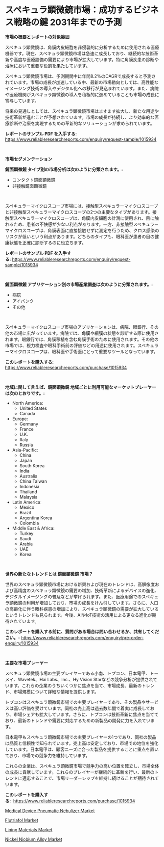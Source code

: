 <p><h1>スペキュラ顕微鏡市場：成功するビジネス戦略の鍵 2031年までの予測</h1></p><p><strong>市場の概要とレポートの対象範囲</strong></p>
<p><p>スペキュラ顕微鏡は、角膜内皮細胞を非侵襲的に分析するために使用される医療機器です。現在、スペキュラ顕微鏡市場は急速に成長しており、継続的な技術革新や高度な医療設備の需要により市場が拡大しています。特に角膜疾患の診断や治療において重要な役割を果たしています。</p><p>スペキュラ顕微鏡市場は、予測期間中に年間8.2%のCAGRで成長すると予測されています。市場の成長が加速している中、最新の市場動向としては、高性能なイメージング技術の導入やデジタル化への移行が見込まれています。また、病院や医療機関がスペキュラ顕微鏡の導入を積極的に進めていることも市場の成長に寄与しています。</p><p>将来の見通しとしては、スペキュラ顕微鏡市場はますます拡大し、新たな用途や技術革新が進むことが予想されています。市場の成長が持続し、より効率的な医療診断や治療を実現するための革新的なソリューションが求められています。</p></p>
<p><strong>レポートのサンプル PDF を入手する:</strong> <a href="https://www.reliableresearchreports.com/enquiry/request-sample/1015934">https://www.reliableresearchreports.com/enquiry/request-sample/1015934</a></p>
<p>&nbsp;</p>
<p><strong>市場セグメンテーション</strong></p>
<p><strong>鏡面顕微鏡 タイプ別の市場分析は次のように分類されます。:</strong></p>
<p><ul><li>コンタクト鏡面顕微鏡</li><li>非接触鏡面顕微鏡</li></ul></p>
<p>&nbsp;</p>
<p><p>スペキュラーマイクロスコープ市場には、接触型スペキュラーマイクロスコープと非接触型スペキュラーマイクロスコープの2つの主要なタイプがあります。接触型スペキュラーマイクロスコープは、角膜内皮細胞の計測に使用され、目に触れるため、患者の不快感が少ない利点があります。一方、非接触型スペキュラーマイクロスコープは、角膜表面に直接接触せずに測定を行うため、クロス感染のリスクが低いという利点があります。どちらのタイプも、眼科医が患者の目の健康状態を正確に診断するのに役立ちます。</p></p>
<p><strong>レポートのサンプル PDF を入手する:</strong>&nbsp;<a href="https://www.reliableresearchreports.com/enquiry/request-sample/1015934">https://www.reliableresearchreports.com/enquiry/request-sample/1015934</a></p>
<p>&nbsp;</p>
<p><strong> 鏡面顕微鏡 アプリケーション別の市場産業調査は次のように分類されます。:</strong></p>
<p><ul><li>病院</li><li>アイバンク</li><li>その他</li></ul></p>
<p>&nbsp;</p>
<p><p>スペキュラーマイクロスコープ市場のアプリケーションは、病院、眼銀行、その他の市場に広がっています。病院では、角膜や網膜の状態を診断する際に使用されます。眼銀行では、角膜移植を含む角膜手術のために使用されます。その他の市場では、視力検査や眼科手術前の評価などの用途に使用されます。スペキュラーマイクロスコープは、眼科医や手術医にとって重要なツールとなっています。</p></p>
<p><strong>このレポートを購入する:</strong>&nbsp; <a href="https://www.reliableresearchreports.com/purchase/1015934">https://www.reliableresearchreports.com/purchase/1015934</a></p>
<p>&nbsp;</p>
<p><strong>地域に関して言えば、鏡面顕微鏡 地域ごとに利用可能なマーケットプレーヤーは次のとおりです。:</strong></p>
<p><ul>
    <li>
        North America:
        <ul>
            <li>United States</li>
            <li>Canada</li>
        </ul>
    </li>
    <li>
        Europe:
        <ul>
            <li>Germany</li>
            <li>France</li>
            <li>U.K.</li>
            <li>Italy</li>
            <li>Russia</li>
        </ul>
    </li>
    <li>
        Asia-Pacific:
        <ul>
            <li>China</li>
            <li>Japan</li>
            <li>South Korea</li>
            <li>India</li>
            <li>Australia</li>
            <li>China Taiwan</li>
            <li>Indonesia</li>
            <li>Thailand</li>
            <li>Malaysia</li>
        </ul>
    </li>
    <li>
        Latin America:
        <ul>
            <li>Mexico</li>
            <li>Brazil</li>
            <li>Argentina Korea</li>
            <li>Colombia</li>
        </ul>
    </li>
    <li>
        Middle East & Africa:
        <ul>
            <li>Turkey</li>
            <li>Saudi</li>
            <li>Arabia</li>
            <li>UAE</li>
            <li>Korea</li>
        </ul>
    </li>
    </ul></p>
<p>&nbsp;</p>
<p><strong>世界の新たなトレンドとは 鏡面顕微鏡 市場？</strong></p>
<p><p>世界のスペキュラ顕微鏡市場における新興および現在のトレンドは、高解像度および高精度のスペキュラ顕微鏡の需要の増加、技術革新によるデバイスの進化、デジタルイメージングの普及などが挙げられます。また、医療用途でのスペキュラ顕微鏡の利用が増加しており、市場の成長をけん引しています。さらに、人口の高齢化に伴う眼科疾患の増加により、スペキュラ顕微鏡の需要が拡大しているというトレンドも見られます。今後、AIやIoT技術の活用による更なる進化が期待されています。</p></p>
<p><strong>このレポートを購入する前に、質問がある場合は問い合わせるか、共有してください。</strong>- <a href="https://www.reliableresearchreports.com/enquiry/pre-order-enquiry/1015934">https://www.reliableresearchreports.com/enquiry/pre-order-enquiry/1015934</a></p>
<p>&nbsp;</p>
<p><strong>主要な市場プレーヤー</strong></p>
<p><p>スペキュラ顕微鏡市場の主要プレイヤーである小南、トプコン、日本電甲、トーメイ、Wavetek、Hai Labs、Inc.、Hy Vision Starなどの競争分析が提供されています。これらの企業のうちいくつかに焦点を当て、市場成長、最新のトレンド、市場規模について詳細な情報を提供します。</p><p>トプコンはスペキュラ顕微鏡市場での主要プレイヤーであり、その製品やサービスは高い評価を受けています。同社の売上高は過去数年間で着実に成長しており、市場シェアも拡大しています。さらに、トプコンは技術革新に焦点を当てており、最新のトレンドや需要に対応するための新製品の開発に力を入れています。</p><p>日本電甲もスペキュラ顕微鏡市場での主要プレイヤーの1つであり、同社の製品は品質と信頼性で知られています。売上高は安定しており、市場での地位を強化しています。日本電甲は、顧客ニーズに合った製品を提供することに重点を置いており、市場での競争力を維持しています。</p><p>これらの企業は、スペキュラ顕微鏡市場で競争力の高い位置を確立し、市場全体の成長に貢献しています。これらのプレイヤーが継続的に革新を行い、最新のトレンドに適応することで、市場リーダーシップを維持し続けることが期待されています。</p></p>
<p><strong>このレポートを購入する:</strong>&nbsp;&nbsp;<a href="https://www.reliableresearchreports.com/purchase/1015934">https://www.reliableresearchreports.com/purchase/1015934</a></p>
<p><p><a href="https://view.publitas.com/reportprime-1/medical-device-pneumatic-nebulizer-market-size-global-industry-overview-market-segmentation-and-forecast-2023-to-2030/">Medical Device Pneumatic Nebulizer Market</a></p><p><a href="https://github.com/markusgodoy/Market-Research-Report-List-2/blob/main/flutriafol-market.md">Flutriafol Market</a></p><p><a href="https://shimmer-gardenia-37a.notion.site/Lining-Materials-Market-Centers-on-Aspects-such-as-Market-Growth-Market-Share-Market-Opportunity--c6fcb4f07962453fbc75e0935c8c2175">Lining Materials Market</a></p><p><a href="https://github.com/luckyshygirl/Market-Research-Report-List-3/blob/main/nickel-niobium-alloy-market.md">Nickel Niobium Alloy Market</a></p></p>